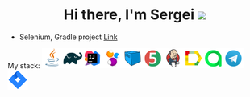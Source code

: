 <h1 align="center">Hi there, I'm Sergei</a> 
<img src="https://github.com/blackcater/blackcater/raw/main/images/Hi.gif" height="32"/></h1>

- Selenium, Gradle project [Link](https://github.com/Twinkerxd/Selenium)

My stack:
![This is an image](/icons/Java.png)![This is an image](/icons/Gradle.png)![This is an image](/icons/Intelij_IDEA.png)![This is an image](/icons/Selenide.png)![This is an image](/icons/Selenoid.png)![This is an image](/icons/JUnit5.png)![This is an image](/icons/Jenkins.png)![This is an image](/icons/Allure_Report.png)![This is an image](/icons/AllureTestOps.png)![This is an image](/icons/Telegram.png)![This is an image](/icons/Jira.png)
